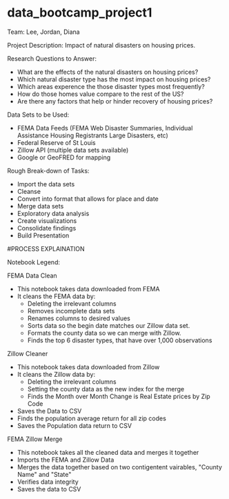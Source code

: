 # data_bootcamp_project1

Team: Lee, Jordan, Diana

Project Description: Impact of natural disasters on housing prices.

Research Questions to Answer:
- What are the effects of the natural disasters on housing prices?
- Which natural disaster type has the most impact on housing prices?
- Which areas experence the those disaster types most frequently?
- How do those homes value compare to the rest of the US?
- Are there any factors that help or hinder recovery of housing prices?

Data Sets to be Used:
- FEMA Data Feeds (FEMA Web Disaster Summaries, Individual Assistance Housing Registrants Large Disasters, etc)
- Federal Reserve of St Louis 
- Zillow API (multiple data sets available)
- Google or GeoFRED for mapping

Rough Break-down of Tasks:
- Import the data sets
- Cleanse
- Convert into format that allows for place and date 
- Merge data sets
- Exploratory data analysis
- Create visualizations
- Consolidate findings
- Build Presentation


#PROCESS EXPLAINATION

Notebook Legend:

FEMA Data Clean
- This notebook takes data downloaded from FEMA
- It cleans the FEMA data by:
    - Deleting the irrelevant columns
    - Removes incomplete data sets
    - Renames columns to desired values
    - Sorts data so the begin date matches our Zillow data set.
    - Formats the county data so we can merge with Zillow. 
    - Finds the top 6 disaster types, that have over 1,000 observations
	
Zillow Cleaner
- This notebook takes data downloaded from Zillow 
- It cleans the Zillow data by:
    - Deleting the irrelevant columns
    - Setting the county data as the new index for the merge
    - Finds the Month over Month Change is Real Estate prices by Zip Code
- Saves the Data to CSV
- Finds the population average return for all zip codes
- Saves the Population data return to CSV

FEMA Zillow Merge
- This notebook takes all the cleaned data and merges it together
- Imports the FEMA and Zillow Data
- Merges the data together based on two contigentent vairables, "County Name" and "State"
- Verifies data integrity
- Saves the data to CSV


